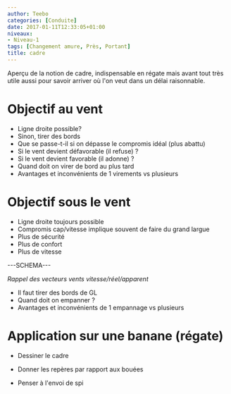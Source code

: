 ```yaml
---
author: Teebo
categories: [Conduite]
date: 2017-01-11T12:33:05+01:00
niveaux:
- Niveau-1
tags: [Changement amure, Près, Portant]
title: cadre
---
```

Aperçu de la notion de cadre, indispensable en régate mais avant tout très utile aussi pour savoir arriver où l'on veut dans un délai raisonnable.
<!--more-->

# Objectif au vent
* Ligne droite possible?
* Sinon, tirer des bords
* Que se passe-t-il si on dépasse le compromis idéal (plus abattu)
* Si le vent devient défavorable (il refuse) ?
* Si le vent devient favorable (il adonne) ?
* Quand doit on virer de bord au plus tard
* Avantages et inconvénients de 1 virements vs plusieurs

# Objectif sous le vent
* Ligne droite toujours possible
* Compromis cap/vitesse implique souvent de faire du grand largue
 * Plus de sécurité
 * Plus de confort
 * Plus de vitesse

 ---SCHEMA---

 _Rappel des vecteurs vents vitesse/réel/apparent_

* Il faut tirer des bords de GL
* Quand doit on empanner ?
* Avantages et inconvénients de 1 empannage vs plusieurs

# Application sur une banane (régate)
* Dessiner le cadre
* Donner les repères par rapport aux bouées

* Penser à l'envoi de spi

